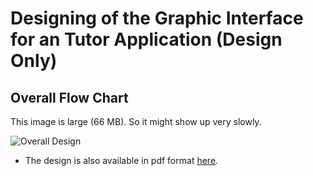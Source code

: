 # Designing of the Graphic Interface for an Tutor Application (Design Only)

## Overall Flow Chart

This image is large (66 MB). So it might show up very slowly.

![Overall Design](/pdf_format/FlowChartCompressed-1.png)


* The design is also available in pdf format [here](https://github.com/YiChiMa/tutor-app-ui).
